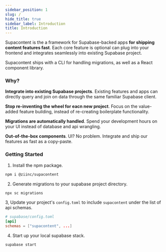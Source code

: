 ```yaml
---
sidebar_position: 1
slug: /
hide_title: true
sidebar_label: Introduction
title: Introduction
---
```


Supacontent is the a framework for Supabase-backed apps **for shipping content features fast**. Each core feature is optional can plug into your frontend and integrates seamlessly into existing Supabase project.

Supacontent ships with a CLI for handling migrations, as well as a React component library.

### Why?

**Integrate into existing Supabase projects**. Existing features and apps can directly query and join on data through the same familiar Supabase client.

**Stop re-inventing the wheel for eacn new project**. Focus on the value-added feature building, instead of re-creating boilerplate functionality.

**Migrations are automatically handled**. Spend your development hours on your UI instead of database and api wrangling.

**Out-of-the-box components**. UI? No problem. Integrate and ship our features as fast as a copy-paste.

### Getting Started

1. Install the npm package.

```bash
npm i @ziinc/supacontent
```

2. Generate migrations to your supabase project directory.

```bash
npx sc migrations
```

3, Update your project's `config.toml` to include `supacontent` under the list of api schemas.

```toml
# supabase/config.toml
[api]
schemas = ["supacontent", ...]
```

4. Start up your local supabase stack.

```bash
supabase start
```
